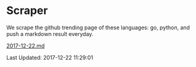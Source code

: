 # Scraper

We scrape the github trending page of these languages: go, python, and push a markdown result everyday.

[2017-12-22.md](https://github.com/borays/Scraper/blob/master/2017-12-22.md)

Last Updated: 2017-12-22 11:29:01